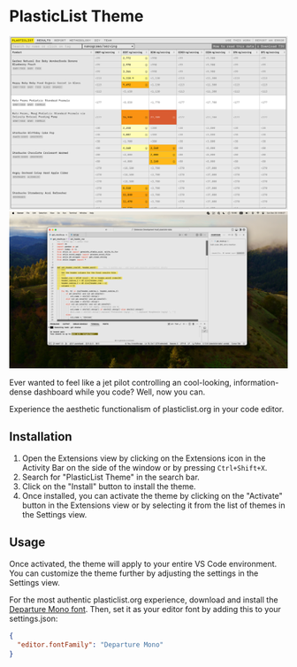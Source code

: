 # PlasticList Theme

![PlasticList UI](images/plasticlist.png)
![PlasticList-Theme](images/plasticlist-theme.png)

Ever wanted to feel like a jet pilot controlling an cool-looking, information-dense dashboard while you code? Well, now you can.

Experience the aesthetic functionalism of plasticlist.org in your code editor. 

## Installation

1. Open the Extensions view by clicking on the Extensions icon in the Activity Bar on the side of the window or by pressing `Ctrl+Shift+X`.
2. Search for "PlasticList Theme" in the search bar.
3. Click on the "Install" button to install the theme.
4. Once installed, you can activate the theme by clicking on the "Activate" button in the Extensions view or by selecting it from the list of themes in the Settings view.

## Usage

Once activated, the theme will apply to your entire VS Code environment. You can customize the theme further by adjusting the settings in the Settings view.

For the most authentic plasticlist.org experience, download and install the [Departure Mono font](https://departuremono.com/). Then, set it as your editor font by adding this to your settings.json:

```json
{
  "editor.fontFamily": "Departure Mono"
}
```

